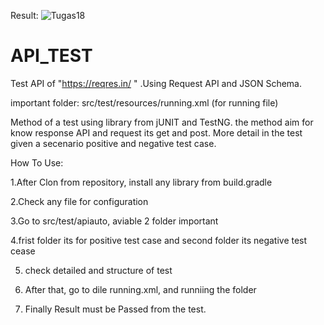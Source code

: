 Result:
![Tugas18](https://github.com/Fery99/Test_API/assets/112610926/9cad1b7d-6a8c-4c2a-b1d2-d441feed470e)


# API_TEST
Test API of "https://reqres.in/ " .Using Request API and JSON Schema.

important folder: src/test/resources/running.xml (for running file)

Method of a test using library from jUNIT and  TestNG. the method aim for know response API and request its get and post. More detail in the test given a secenario positive and negative test case.

How To Use: 

1.After Clon from repository, install any library from build.gradle

2.Check any file for configuration

3.Go to src/test/apiauto, aviable 2 folder important

4.frist folder its for positive test case and second folder its negative test cease

5. check detailed and structure of test

6. After that, go to dile running.xml, and runniing the folder

7. Finally Result must be Passed from the test.
